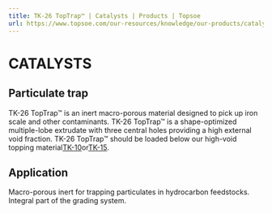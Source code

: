 ```yaml
---
title: TK-26 TopTrap™ | Catalysts | Products | Topsoe
url: https://www.topsoe.com/our-resources/knowledge/our-products/catalysts/tk-26-toptraptm#main-content
---
```


# CATALYSTS

## Particulate trap

TK-26 TopTrap™ is an inert macro-porous material designed to pick up iron scale and other contaminants. TK-26 TopTrap™ is a shape-optimized multiple-lobe extrudate with three central holes providing a high external void fraction. TK-26 TopTrap™ should be loaded below our high-void topping material[TK-10](/products/catalysts/tk-10)or[TK-15](/products/catalysts/tk-15).

## Application

Macro-porous inert for trapping particulates in hydrocarbon feedstocks. Integral part of the grading system.